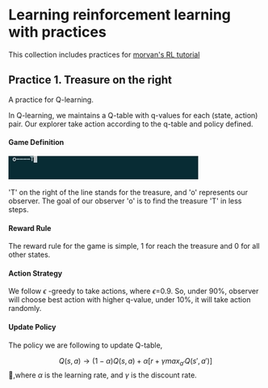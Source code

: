 # Learning reinforcement learning with practices
This collection includes practices for [morvan's RL tutorial](https://morvanzhou.github.io/tutorials/machine-learning/reinforcement-learning/2-1-general-rl/)


## Practice 1. Treasure on the right
A practice for Q-learning.

In Q-learning, we maintains a Q-table with q-values for each (state, action) pair. Our explorer take action according to the q-table and policy defined.

#### Game Definition
![image for example 1](https://github.com/Pennsy/blogmao/blob/gh-pages/img/find_the_treasure.gif)

'T' on the right of the line stands for the treasure, and 'o' represents our observer. The goal of our observer 'o' is to find the treasure 'T' in less steps.
#### Reward Rule
The reward rule for the game is simple, 1 for reach the treasure and 0 for all other states.
#### Action Strategy
We follow $\epsilon$ -greedy to take actions, where $\epsilon$=0.9. So, under 90%, observer will choose best action with higher q-value, under 10%, it will take action randomly.
#### Update Policy
The policy we are following to update Q-table,

$$Q(s,a)\rightarrow (1-\alpha)Q(s,a) + \alpha[r+\gamma max_{a'} Q(s', a')]$$

,where $\alpha$ is the learning rate, and $\gamma$ is the discount rate.


